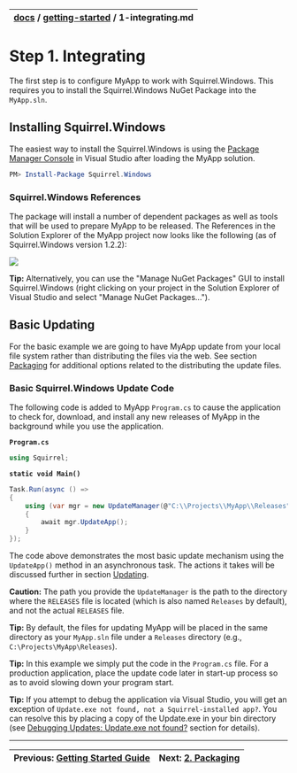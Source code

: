 | [docs](..) / [getting-started](.) / 1-integrating.md |
|:---|



# Step 1. Integrating

The first step is to configure MyApp to work with Squirrel.Windows. This requires you to install the Squirrel.Windows NuGet Package into the `MyApp.sln`.

## Installing Squirrel.Windows

The easiest way to install the Squirrel.Windows is using the [Package Manager Console](https://docs.NuGet.org/consume/package-manager-console) in Visual Studio after loading the MyApp solution.

~~~powershell
PM> Install-Package Squirrel.Windows
~~~

### Squirrel.Windows References

The package will install a number of dependent packages as well as tools that will be used to prepare MyApp to be released. The References in the Solution Explorer of the MyApp project now looks like the following (as of Squirrel.Windows version 1.2.2):

![](images/1.1-post-package-install.png)

**Tip:** Alternatively, you can use the "Manage NuGet Packages" GUI to install Squirrel.Windows (right clicking on your project in the Solution Explorer of Visual Studio and select "Manage NuGet Packages..."). 

## Basic Updating

For the basic example we are going to have MyApp update from your local file system rather than distributing the files via the web.  See section [Packaging](2-packaging.md) for additional options related to the distributing the update files.

### Basic Squirrel.Windows Update Code
The following code is added to MyApp `Program.cs` to cause the application to check for, download, and install any new releases of MyApp in the background while you use the application. 

**`Program.cs`**

~~~cs
using Squirrel;
~~~

**`static void Main()`**

~~~cs
Task.Run(async () =>
{
    using (var mgr = new UpdateManager(@"C:\\Projects\\MyApp\\Releases"))
    {
        await mgr.UpdateApp();
    }
});
~~~

The code above demonstrates the most basic update mechanism using the `UpdateApp()` method in an asynchronous task. The actions it takes will be discussed further in section [Updating](5-updating.md).

**Caution:** The path you provide the `UpdateManager` is the path to the directory where the `RELEASES` file is located (which is also named `Releases` by default), and not the actual `RELEASES` file.

**Tip:** By default, the files for updating MyApp will be placed in the same directory as your `MyApp.sln` file under a `Releases` directory (e.g., `C:\Projects\MyApp\Releases`).


**Tip:** In this example we simply put the code in the `Program.cs` file. For a production application, place the update code later in start-up process so as to avoid slowing down your program start. 

**Tip:** If you attempt to debug the application via Visual Studio, you will get an exception of `Update.exe not found, not a Squirrel-installed app?`. You can resolve this by placing a copy of the Update.exe in your bin directory (see [Debugging Updates: Update.exe not found?](../using/debugging-updates.md) section for details).

---
| Previous: [Getting Started Guide](0-overview.md) | Next: [2. Packaging](2-packaging.md)|
|:---|:---|
